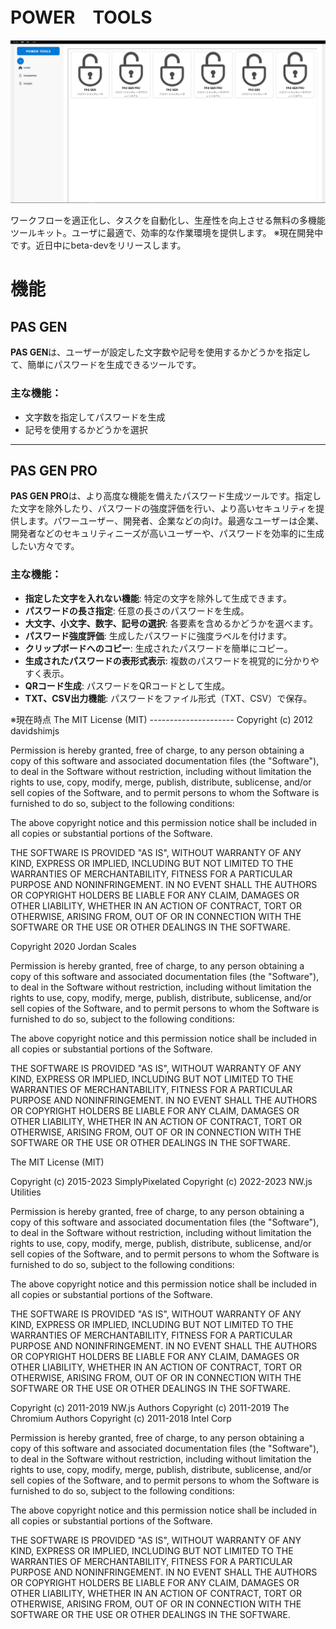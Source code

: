# POWER　TOOLS
![POWER　TOOLS](https://raw.githubusercontent.com/sata-x/POWER-TOOLS/refs/heads/main/img/sukusyo_vegatool.png)

ワークフローを適正化し、タスクを自動化し、生産性を向上させる無料の多機能ツールキット。ユーザに最適で、効率的な作業環境を提供します。
※現在開発中です。近日中にbeta-devをリリースします。
# 機能

## PAS GEN
**PAS GEN**は、ユーザーが設定した文字数や記号を使用するかどうかを指定して、簡単にパスワードを生成できるツールです。
### 主な機能：
- 文字数を指定してパスワードを生成
- 記号を使用するかどうかを選択
---
## PAS GEN PRO
**PAS GEN PRO**は、より高度な機能を備えたパスワード生成ツールです。指定した文字を除外したり、パスワードの強度評価を行い、より高いセキュリティを提供します。パワーユーザー、開発者、企業などの向け。最適なユーザーは企業、開発者などのセキュリティニーズが高いユーザーや、パスワードを効率的に生成したい方々です。  
### 主な機能：
- **指定した文字を入れない機能**: 特定の文字を除外して生成できます。
- **パスワードの長さ指定**: 任意の長さのパスワードを生成。
- **大文字、小文字、数字、記号の選択**: 各要素を含めるかどうかを選べます。
- **パスワード強度評価**: 生成したパスワードに強度ラベルを付けます。
- **クリップボードへのコピー**: 生成されたパスワードを簡単にコピー。
- **生成されたパスワードの表形式表示**: 複数のパスワードを視覚的に分かりやすく表示。
- **QRコード生成**: パスワードをQRコードとして生成。
- **TXT、CSV出力機能**: パスワードをファイル形式（TXT、CSV）で保存。
 


※現在時点
        The MIT License (MIT)
        ---------------------
        Copyright (c) 2012 davidshimjs
        
Permission is hereby granted, free of charge,
to any person obtaining a copy of this software and associated documentation files (the "Software"),
to deal in the Software without restriction,
including without limitation the rights to use, copy, modify, merge, publish, distribute, sublicense,
and/or sell copies of the Software, and to permit persons to whom the Software is furnished to do so,
subject to the following conditions:
        
The above copyright notice and this permission notice shall be included in all copies or substantial portions of the Software.
        
THE SOFTWARE IS PROVIDED "AS IS", WITHOUT WARRANTY OF ANY KIND, EXPRESS OR IMPLIED, 
INCLUDING BUT NOT LIMITED TO THE WARRANTIES OF MERCHANTABILITY, FITNESS FOR A PARTICULAR PURPOSE AND NONINFRINGEMENT. 
IN NO EVENT SHALL THE AUTHORS OR COPYRIGHT HOLDERS BE LIABLE FOR ANY CLAIM, DAMAGES OR OTHER LIABILITY, 
WHETHER IN AN ACTION OF CONTRACT, TORT OR OTHERWISE, ARISING FROM, OUT OF OR IN CONNECTION WITH THE SOFTWARE OR THE USE OR OTHER DEALINGS IN THE SOFTWARE.   


Copyright 2020 Jordan Scales

Permission is hereby granted, free of charge, to any person obtaining a copy of this software and associated documentation files (the "Software"), 
to deal in the Software without restriction, including without limitation the rights to use, copy, modify, merge, publish, distribute, sublicense, and/or sell copies of the Software, 
and to permit persons to whom the Software is furnished to do so, subject to the following conditions:

The above copyright notice and this permission notice shall be included in all copies or substantial portions of the Software.

THE SOFTWARE IS PROVIDED "AS IS", WITHOUT WARRANTY OF ANY KIND, EXPRESS OR IMPLIED, INCLUDING BUT NOT LIMITED TO THE WARRANTIES OF MERCHANTABILITY, 
FITNESS FOR A PARTICULAR PURPOSE AND NONINFRINGEMENT. IN NO EVENT SHALL THE AUTHORS OR COPYRIGHT HOLDERS BE LIABLE FOR ANY CLAIM, DAMAGES OR OTHER LIABILITY, WHETHER IN AN ACTION OF CONTRACT, 
TORT OR OTHERWISE, ARISING FROM, OUT OF OR IN CONNECTION WITH THE SOFTWARE OR THE USE OR OTHER DEALINGS IN THE SOFTWARE.



The MIT License (MIT)

Copyright (c) 2015-2023 SimplyPixelated Copyright (c) 2022-2023 NW.js Utilities

Permission is hereby granted, free of charge, to any person obtaining a copy of this software and associated documentation files (the "Software"), to deal in the Software without restriction, 
including without limitation the rights to use, copy, modify, merge, publish, distribute, sublicense, and/or sell copies of the Software, and to permit persons to whom the Software is furnished to do so, 
subject to the following conditions:

The above copyright notice and this permission notice shall be included in all copies or substantial portions of the Software.

THE SOFTWARE IS PROVIDED "AS IS", WITHOUT WARRANTY OF ANY KIND, EXPRESS OR IMPLIED, INCLUDING BUT NOT LIMITED TO THE WARRANTIES OF MERCHANTABILITY,
FITNESS FOR A PARTICULAR PURPOSE AND NONINFRINGEMENT. IN NO EVENT SHALL THE AUTHORS OR COPYRIGHT HOLDERS BE LIABLE FOR ANY CLAIM, DAMAGES OR OTHER LIABILITY, WHETHER IN AN ACTION OF CONTRACT, 
TORT OR OTHERWISE, ARISING FROM, OUT OF OR IN CONNECTION WITH THE SOFTWARE OR THE USE OR OTHER DEALINGS IN THE SOFTWARE.



Copyright (c) 2011-2019 NW.js Authors
Copyright (c) 2011-2019 The Chromium Authors
Copyright (c) 2011-2018 Intel Corp

Permission is hereby granted, free of charge, to any person obtaining a copy of 
this software and associated documentation files (the "Software"), to deal in
the Software without restriction, including without limitation the rights to use, 
copy, modify, merge, publish, distribute, sublicense, and/or sell copies of the 
Software, and to permit persons to whom the Software is furnished to do so,
subject to the following conditions:

The above copyright notice and this permission notice shall be included in all
copies or substantial portions of the Software.

THE SOFTWARE IS PROVIDED "AS IS", WITHOUT WARRANTY OF ANY KIND, EXPRESS OR IMPLIED,
INCLUDING BUT NOT LIMITED TO THE WARRANTIES OF MERCHANTABILITY, FITNESS FOR 
A PARTICULAR PURPOSE AND NONINFRINGEMENT. IN NO EVENT SHALL THE AUTHORS OR COPYRIGHT
HOLDERS BE LIABLE FOR ANY CLAIM, DAMAGES OR OTHER LIABILITY, WHETHER IN AN 
ACTION OF CONTRACT, TORT OR OTHERWISE, ARISING FROM, OUT OF OR IN CONNECTION WITH
THE SOFTWARE OR THE USE OR OTHER DEALINGS IN THE SOFTWARE.
